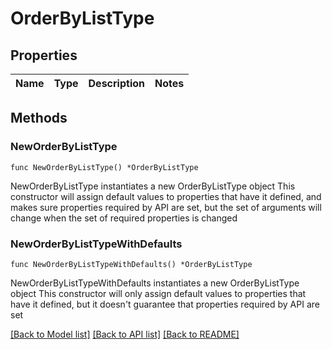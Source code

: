 # OrderByListType

## Properties

Name | Type | Description | Notes
------------ | ------------- | ------------- | -------------

## Methods

### NewOrderByListType

`func NewOrderByListType() *OrderByListType`

NewOrderByListType instantiates a new OrderByListType object
This constructor will assign default values to properties that have it defined,
and makes sure properties required by API are set, but the set of arguments
will change when the set of required properties is changed

### NewOrderByListTypeWithDefaults

`func NewOrderByListTypeWithDefaults() *OrderByListType`

NewOrderByListTypeWithDefaults instantiates a new OrderByListType object
This constructor will only assign default values to properties that have it defined,
but it doesn't guarantee that properties required by API are set


[[Back to Model list]](../README.md#documentation-for-models) [[Back to API list]](../README.md#documentation-for-api-endpoints) [[Back to README]](../README.md)


